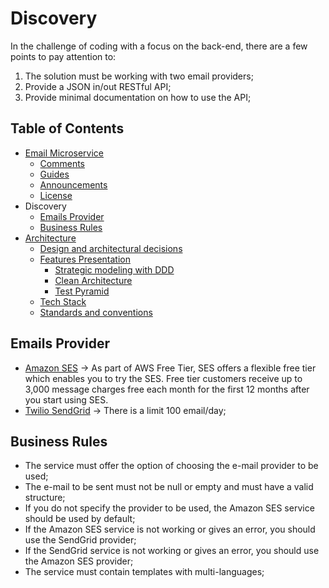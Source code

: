 # Discovery

In the challenge of coding with a focus on the back-end, there are a few points to pay attention to:

1. The solution must be working with two email providers;
2. Provide a JSON in/out RESTful API;
3. Provide minimal documentation on how to use the API;

##  Table of Contents

* [Email Microservice](../README.md#email-microservice---uber-code-challenge-for-back-end)
    * [Comments](../README.md#comments)
    * [Guides](../README.md#guides)
    * [Announcements](../README.md#announcements)
    * [License](../README.md#license)
* Discovery
    * [Emails Provider](#emails-provider)
    * [Business Rules](#business-rules)
* [Architecture](./Architecture.md#architecture)
    * [Design and architectural decisions](./Architecture.md#design-and-architectural-decisions)
    * [Features Presentation](./Architecture.md#features-presentation)
        * [Strategic modeling with DDD](./Architecture.md#strategic-modeling-with-ddd-domain-driven-design)
        * [Clean Architecture](./Architecture.md#clean-architecture)
        * [Test Pyramid](./Architecture.md#test-pyramid)
    * [Tech Stack](./Architecture.md#tech-stack)
    * [Standards and conventions](./Architecture.md#standards-and-conventions)

## Emails Provider

- [Amazon SES](https://aws.amazon.com/ses/getting-started/) ->
As part of AWS Free Tier, SES offers a flexible free tier which enables you to try the SES. Free tier customers receive up to 3,000 message charges free each month for the first 12 months after you start using SES.
- [Twilio SendGrid](https://docs.sendgrid.com/ui/account-and-settings/billing#free) -> There is a limit 100 email/day;

## Business Rules

- The service must offer the option of choosing the e-mail provider to be used;
- The e-mail to be sent must not be null or empty and must have a valid structure;
- If you do not specify the provider to be used, the Amazon SES service should be used by default;
- If the Amazon SES service is not working or gives an error, you should use the SendGrid provider;
- If the SendGrid service is not working or gives an error, you should use the Amazon SES provider;
- The service must contain templates with multi-languages;
